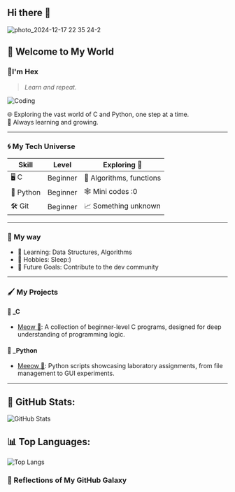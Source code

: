 ## Hi there 👋

![photo_2024-12-17 22 35 24-2](https://github.com/user-attachments/assets/b0169a3e-3795-4d35-95a4-824f5f8f6acc)

## 🌌 Welcome to My World

### 👋I'm Hex  
> _Learn and repeat._

![Coding](https://media.giphy.com/media/qgQUggAC3Pfv687qPC/giphy.gif)
 
🌐 Exploring the vast world of C and Python, one step at a time.  
🌱 Always learning and growing.

---

### 🌀 My Tech Universe  
| Skill | Level         | Exploring 🌱       |
|-------|---------------|--------------------|
| 🖥️ C         | Beginner         | 🔧 Algorithms, functions  |
| 🐍 Python    | Beginner         | 🕸️ Mini codes :0           |
| 🛠️ Git       | Beginner         | 📈 Something unknown      |
   
---

### 🎯 My way
- 📘 Learning: Data Structures, Algorithms
- 🧩 Hobbies: Sleep:)
- 🚀 Future Goals: Сontribute to the dev community

---

### 🖌️ My Projects
#### 🔵 _C   
- [Meow 🐾](https://github.com/avdasich/C-meow): A collection of beginner-level C programs, designed for deep understanding of programming logic.

#### 🔵 _Python 
- [Meeow 🐍](https://github.com/avdasich/Python-meow): Python scripts showcasing laboratory assignments, from file management to GUI experiments.

---

## 🚀 GitHub Stats:
![GitHub Stats](https://github-readme-stats.vercel.app/api?username=avdasich&show_icons=true&theme=radical)

## 📊 Top Languages:
![Top Langs](https://github-readme-stats.vercel.app/api/top-langs/?username=avdasich&layout=compact&theme=radical)


### 🌌 Reflections of My GitHub Galaxy
